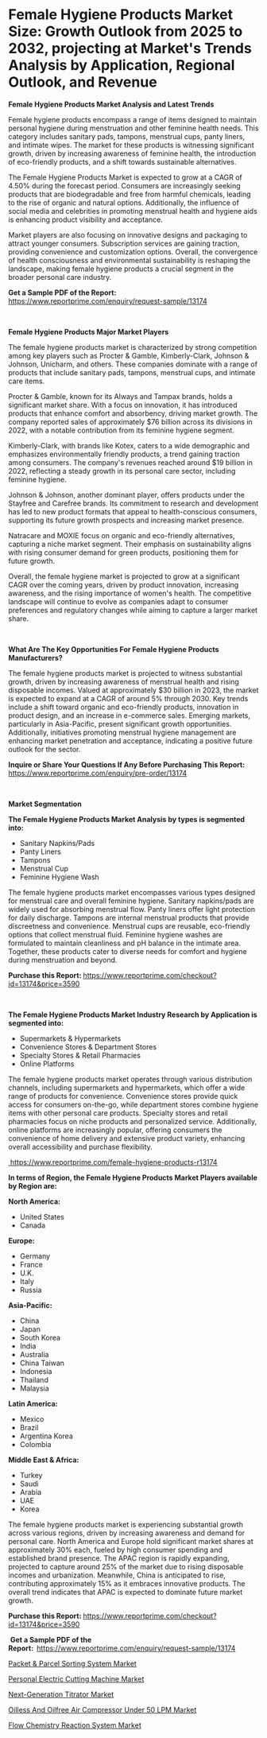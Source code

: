 <p><h1>Female Hygiene Products Market Size: Growth Outlook from 2025 to 2032, projecting at Market's Trends Analysis by Application, Regional Outlook, and Revenue</h1></p><p><strong>Female Hygiene Products Market Analysis and Latest Trends</strong></p>
<p><p>Female hygiene products encompass a range of items designed to maintain personal hygiene during menstruation and other feminine health needs. This category includes sanitary pads, tampons, menstrual cups, panty liners, and intimate wipes. The market for these products is witnessing significant growth, driven by increasing awareness of feminine health, the introduction of eco-friendly products, and a shift towards sustainable alternatives.</p><p>The Female Hygiene Products Market is expected to grow at a CAGR of 4.50% during the forecast period. Consumers are increasingly seeking products that are biodegradable and free from harmful chemicals, leading to the rise of organic and natural options. Additionally, the influence of social media and celebrities in promoting menstrual health and hygiene aids is enhancing product visibility and acceptance.</p><p>Market players are also focusing on innovative designs and packaging to attract younger consumers. Subscription services are gaining traction, providing convenience and customization options. Overall, the convergence of health consciousness and environmental sustainability is reshaping the landscape, making female hygiene products a crucial segment in the broader personal care industry.</p></p>
<p><strong>Get a Sample PDF of the Report:&nbsp;</strong> <a href="https://www.reportprime.com/enquiry/request-sample/13174?utm_campaign=33&utm_medium=2&utm_source=Github&utm_content=ia&utm_term=19032025&utm_id=female-hygiene-products">https://www.reportprime.com/enquiry/request-sample/13174</a></p>
<p>&nbsp;</p>
<p><strong>Female Hygiene Products Major Market Players</strong></p>
<p><p>The female hygiene products market is characterized by strong competition among key players such as Procter & Gamble, Kimberly-Clark, Johnson & Johnson, Unicharm, and others. These companies dominate with a range of products that include sanitary pads, tampons, menstrual cups, and intimate care items.</p><p>Procter & Gamble, known for its Always and Tampax brands, holds a significant market share. With a focus on innovation, it has introduced products that enhance comfort and absorbency, driving market growth. The company reported sales of approximately $76 billion across its divisions in 2022, with a notable contribution from its feminine hygiene segment.</p><p>Kimberly-Clark, with brands like Kotex, caters to a wide demographic and emphasizes environmentally friendly products, a trend gaining traction among consumers. The company's revenues reached around $19 billion in 2022, reflecting a steady growth in its personal care sector, including feminine hygiene.</p><p>Johnson & Johnson, another dominant player, offers products under the Stayfree and Carefree brands. Its commitment to research and development has led to new product formats that appeal to health-conscious consumers, supporting its future growth prospects and increasing market presence.</p><p>Natracare and MOXIE focus on organic and eco-friendly alternatives, capturing a niche market segment. Their emphasis on sustainability aligns with rising consumer demand for green products, positioning them for future growth.</p><p>Overall, the female hygiene market is projected to grow at a significant CAGR over the coming years, driven by product innovation, increasing awareness, and the rising importance of women's health. The competitive landscape will continue to evolve as companies adapt to consumer preferences and regulatory changes while aiming to capture a larger market share.</p></p>
<p>&nbsp;</p>
<p><strong>What Are The Key Opportunities For Female Hygiene Products Manufacturers?</strong></p>
<p><p>The female hygiene products market is projected to witness substantial growth, driven by increasing awareness of menstrual health and rising disposable incomes. Valued at approximately $30 billion in 2023, the market is expected to expand at a CAGR of around 5% through 2030. Key trends include a shift toward organic and eco-friendly products, innovation in product design, and an increase in e-commerce sales. Emerging markets, particularly in Asia-Pacific, present significant growth opportunities. Additionally, initiatives promoting menstrual hygiene management are enhancing market penetration and acceptance, indicating a positive future outlook for the sector.</p></p>
<p><strong>Inquire or Share Your Questions If Any Before Purchasing This Report:</strong> <a href="https://www.reportprime.com/enquiry/pre-order/13174?utm_campaign=33&utm_medium=2&utm_source=Github&utm_content=ia&utm_term=19032025&utm_id=female-hygiene-products">https://www.reportprime.com/enquiry/pre-order/13174</a></p>
<p>&nbsp;</p>
<p><strong>Market Segmentation</strong></p>
<p><strong>The Female Hygiene Products Market Analysis by types is segmented into:</strong></p>
<p><ul><li>Sanitary Napkins/Pads</li><li>Panty Liners</li><li>Tampons</li><li>Menstrual Cup</li><li>Feminine Hygiene Wash</li></ul></p>
<p><p>The female hygiene products market encompasses various types designed for menstrual care and overall feminine hygiene. Sanitary napkins/pads are widely used for absorbing menstrual flow. Panty liners offer light protection for daily discharge. Tampons are internal menstrual products that provide discreetness and convenience. Menstrual cups are reusable, eco-friendly options that collect menstrual fluid. Feminine hygiene washes are formulated to maintain cleanliness and pH balance in the intimate area. Together, these products cater to diverse needs for comfort and hygiene during menstruation and beyond.</p></p>
<p><strong>Purchase this Report:&nbsp;</strong><a href="https://www.reportprime.com/checkout?id=13174&price=3590&utm_campaign=33&utm_medium=2&utm_source=Github&utm_content=ia&utm_term=19032025&utm_id=female-hygiene-products">https://www.reportprime.com/checkout?id=13174&price=3590</a></p>
<p>&nbsp;</p>
<p><strong>The Female Hygiene Products Market Industry Research by Application is segmented into:</strong></p>
<p><ul><li>Supermarkets & Hypermarkets</li><li>Convenience Stores & Department Stores</li><li>Specialty Stores & Retail Pharmacies</li><li>Online Platforms</li></ul></p>
<p><p>The female hygiene products market operates through various distribution channels, including supermarkets and hypermarkets, which offer a wide range of products for convenience. Convenience stores provide quick access for consumers on-the-go, while department stores combine hygiene items with other personal care products. Specialty stores and retail pharmacies focus on niche products and personalized service. Additionally, online platforms are increasingly popular, offering consumers the convenience of home delivery and extensive product variety, enhancing overall accessibility and purchase flexibility.</p></p>
<p><a href="https://www.reportprime.com/female-hygiene-products-r13174?utm_campaign=33&utm_medium=2&utm_source=Github&utm_content=ia&utm_term=19032025&utm_id=female-hygiene-products">&nbsp;https://www.reportprime.com/female-hygiene-products-r13174</a></p>
<p><strong>In terms of Region, the Female Hygiene Products Market Players available by Region are:</strong></p>
<p>
    <p> <strong> North America: </strong>
        <ul>
            <li>United States</li>
            <li>Canada</li>
        </ul>
        </p> 
    <p> <strong> Europe: </strong>
        <ul>
            <li>Germany</li>
            <li>France</li>
            <li>U.K.</li>
            <li>Italy</li>
            <li>Russia</li>
        </ul>
        </p> 
    <p> <strong> Asia-Pacific: </strong>
        <ul>
            <li>China</li>
            <li>Japan</li>
            <li>South Korea</li>
            <li>India</li>
            <li>Australia</li>
            <li>China Taiwan</li>
            <li>Indonesia</li>
            <li>Thailand</li>
            <li>Malaysia</li>
        </ul>
        </p> 
    <p> <strong> Latin America: </strong>
        <ul>
            <li>Mexico</li>
            <li>Brazil</li>
            <li>Argentina Korea</li>
            <li>Colombia</li>
        </ul>
        </p> 
    <p> <strong> Middle East & Africa: </strong>
        <ul>
            <li>Turkey</li>
            <li>Saudi</li>
            <li>Arabia</li>
            <li>UAE</li>
            <li>Korea</li>
        </ul>
    </p>
    </p>
<p><p>The female hygiene products market is experiencing substantial growth across various regions, driven by increasing awareness and demand for personal care. North America and Europe hold significant market shares at approximately 30% each, fueled by high consumer spending and established brand presence. The APAC region is rapidly expanding, projected to capture around 25% of the market due to rising disposable incomes and urbanization. Meanwhile, China is anticipated to rise, contributing approximately 15% as it embraces innovative products. The overall trend indicates that APAC is expected to dominate future market growth.</p></p>
<p><strong>Purchase this Report: </strong><a href="https://www.reportprime.com/checkout?id=13174&price=3590&utm_campaign=33&utm_medium=2&utm_source=Github&utm_content=ia&utm_term=19032025&utm_id=female-hygiene-products">https://www.reportprime.com/checkout?id=13174&price=3590</a></p>
<p>&nbsp;<strong>Get a Sample PDF of the Report:&nbsp;&nbsp;</strong><a href="https://www.reportprime.com/enquiry/request-sample/13174?utm_campaign=33&utm_medium=2&utm_source=Github&utm_content=ia&utm_term=19032025&utm_id=female-hygiene-products">https://www.reportprime.com/enquiry/request-sample/13174</a></p>
<p><strong></strong></p>
<p><p><a href="https://github.com/oshodikurc/Market-Research-Report-List-1/blob/main/packet-parcel-sorting-system-market.md?utm_campaign=33&utm_medium=2&utm_source=Github&utm_content=ia&utm_term=19032025&utm_id=female-hygiene-products">Packet & Parcel Sorting System Market</a></p><p><a href="https://github.com/ajegiobitsa/Market-Research-Report-List-1/blob/main/personal-electric-cutting-machine-market.md?utm_campaign=33&utm_medium=2&utm_source=Github&utm_content=ia&utm_term=19032025&utm_id=female-hygiene-products">Personal Electric Cutting Machine Market</a></p><p><a href="https://github.com/noppbebawy/Market-Research-Report-List-1/blob/main/next-generation-titrator-market.md?utm_campaign=33&utm_medium=2&utm_source=Github&utm_content=ia&utm_term=19032025&utm_id=female-hygiene-products">Next-Generation Titrator Market</a></p><p><a href="https://github.com/efialiurca/Market-Research-Report-List-1/blob/main/oilless-and-oilfree-air-compressor-under-50-lpm-market.md?utm_campaign=33&utm_medium=2&utm_source=Github&utm_content=ia&utm_term=19032025&utm_id=female-hygiene-products">Oilless And Oilfree Air Compressor Under 50 LPM Market</a></p><p><a href="https://github.com/daglascimpoi/Market-Research-Report-List-1/blob/main/flow-chemistry-reaction-system-market.md?utm_campaign=33&utm_medium=2&utm_source=Github&utm_content=ia&utm_term=19032025&utm_id=female-hygiene-products">Flow Chemistry Reaction System Market</a></p></p>